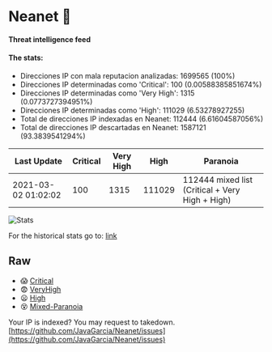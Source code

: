 # Neanet :hocho:
#### Threat intelligence feed
#### The stats:

- Direcciones IP con mala reputacion analizadas: 1699565 (100%)
- Direcciones IP determinadas como 'Critical':  100 (0.00588385851674%)
- Direcciones IP determinadas como 'Very High':  1315 (0.0773727394951%)
- Direcciones IP determinadas como 'High':  111029 (6.53278927255)
- Total de direcciones IP indexadas en Neanet:  112444 (6.61604587056%)
- Total de direcciones IP descartadas en Neanet:  1587121 (93.3839541294%)

| Last Update | Critical | Very High | High | Paranoia |
| --- | --- | --- | --- | --- |
| 2021-03-02 01:02:02 | 100 | 1315 | 111029 | 112444 mixed list (Critical + Very High + High)|

![Stats](https://docs.google.com/spreadsheets/d/e/2PACX-1vSnaNMIXVabIpDJjufMlzH7poXnshF3mgd8Is1g9ytUEzVsP5my4Trn8f-xkoLLQ38xpL3HtmUexLo6/pubchart?oid=501124687&format=image)

For the historical stats go to: [link](/stats.csv)
## Raw
- :scream: [Critical](https://raw.githubusercontent.com/JavaGarcia/Neanet/master/blacklists/neanet_critical.txt)
- :fearful: [VeryHigh](https://raw.githubusercontent.com/JavaGarcia/Neanet/master/blacklists/neanet_veryHigh.txtt)
- :frowning: [High](https://raw.githubusercontent.com/JavaGarcia/Neanet/master/blacklists/neanet_high.txt)
- :dizzy_face: [Mixed-Paranoia](https://raw.githubusercontent.com/JavaGarcia/Neanet/master/blacklists/neanet_all.txt)


Your IP is indexed? You may request to takedown. [https://github.com/JavaGarcia/Neanet/issues](https://github.com/JavaGarcia/Neanet/issues)

















































































































































































































































































































































































































































































































































































































































































































































































































































































































































































































































































































































































































































































































































































































































































































































































































































































































































































































































































































































































































































































































































































































































































































































































































































































































































































































































































































































































































































































































































































































































































































































































































































































































































































































































































































































































































































































































































































































































































































































































































































































































































































































































































































































































































































































































































































































































































































































